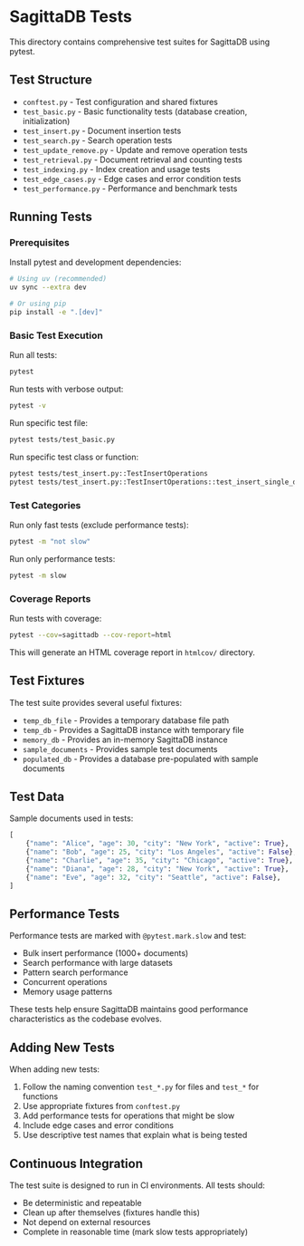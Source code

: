 # SagittaDB Tests

This directory contains comprehensive test suites for SagittaDB using pytest.

## Test Structure

- `conftest.py` - Test configuration and shared fixtures
- `test_basic.py` - Basic functionality tests (database creation, initialization)
- `test_insert.py` - Document insertion tests
- `test_search.py` - Search operation tests
- `test_update_remove.py` - Update and remove operation tests
- `test_retrieval.py` - Document retrieval and counting tests
- `test_indexing.py` - Index creation and usage tests
- `test_edge_cases.py` - Edge cases and error condition tests
- `test_performance.py` - Performance and benchmark tests

## Running Tests

### Prerequisites

Install pytest and development dependencies:

```bash
# Using uv (recommended)
uv sync --extra dev

# Or using pip
pip install -e ".[dev]"
```

### Basic Test Execution

Run all tests:
```bash
pytest
```

Run tests with verbose output:
```bash
pytest -v
```

Run specific test file:
```bash
pytest tests/test_basic.py
```

Run specific test class or function:
```bash
pytest tests/test_insert.py::TestInsertOperations
pytest tests/test_insert.py::TestInsertOperations::test_insert_single_document
```

### Test Categories

Run only fast tests (exclude performance tests):
```bash
pytest -m "not slow"
```

Run only performance tests:
```bash
pytest -m slow
```

### Coverage Reports

Run tests with coverage:
```bash
pytest --cov=sagittadb --cov-report=html
```

This will generate an HTML coverage report in `htmlcov/` directory.

## Test Fixtures

The test suite provides several useful fixtures:

- `temp_db_file` - Provides a temporary database file path
- `temp_db` - Provides a SagittaDB instance with temporary file
- `memory_db` - Provides an in-memory SagittaDB instance
- `sample_documents` - Provides sample test documents
- `populated_db` - Provides a database pre-populated with sample documents

## Test Data

Sample documents used in tests:
```python
[
    {"name": "Alice", "age": 30, "city": "New York", "active": True},
    {"name": "Bob", "age": 25, "city": "Los Angeles", "active": False},
    {"name": "Charlie", "age": 35, "city": "Chicago", "active": True},
    {"name": "Diana", "age": 28, "city": "New York", "active": True},
    {"name": "Eve", "age": 32, "city": "Seattle", "active": False},
]
```

## Performance Tests

Performance tests are marked with `@pytest.mark.slow` and test:

- Bulk insert performance (1000+ documents)
- Search performance with large datasets
- Pattern search performance
- Concurrent operations
- Memory usage patterns

These tests help ensure SagittaDB maintains good performance characteristics as the codebase evolves.

## Adding New Tests

When adding new tests:

1. Follow the naming convention `test_*.py` for files and `test_*` for functions
2. Use appropriate fixtures from `conftest.py`
3. Add performance tests for operations that might be slow
4. Include edge cases and error conditions
5. Use descriptive test names that explain what is being tested

## Continuous Integration

The test suite is designed to run in CI environments. All tests should:

- Be deterministic and repeatable
- Clean up after themselves (fixtures handle this)
- Not depend on external resources
- Complete in reasonable time (mark slow tests appropriately)
